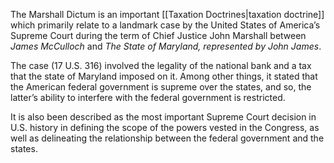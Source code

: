 The Marshall Dictum is an important [[Taxation Doctrines|taxation doctrine]] which primarily relate to a landmark case by the United States of America’s Supreme Court during the term of Chief Justice John Marshall between *James McCulloch* and *The State of Maryland, represented by John James*.

The case (17 U.S. 316) involved the legality of the national bank and a tax that the state of Maryland imposed on it. Among other things, it stated that the American federal government is supreme over the states, and so, the latter’s ability to interfere with the federal government is restricted.

It is also been described as the most important Supreme Court decision in U.S. history in defining the scope of the powers vested in the Congress, as well as delineating the relationship between the federal government and the states.
